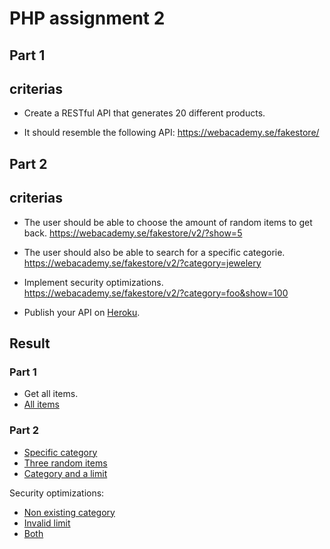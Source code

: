 # PHP assignment 2

## Part 1

## criterias

- Create a RESTful API that generates 20 different products.

- It should resemble the following API:
  https://webacademy.se/fakestore/

## Part 2

## criterias

- The user should be able to choose the amount of random items to get back.
  https://webacademy.se/fakestore/v2/?show=5

- The user should also be able to search for a specific categorie.
  https://webacademy.se/fakestore/v2/?category=jewelery

- Implement security optimizations.
  https://webacademy.se/fakestore/v2/?category=foo&show=100

- Publish your API on [Heroku](https://heroku.com/).

## Result

### Part 1

- Get all items.
- [All items](https://pokemonwebb20.herokuapp.com/)

### Part 2

- [Specific category](https://pokemonwebb20.herokuapp.com/v2/?category=fire)
- [Three random items](https://pokemonwebb20.herokuapp.com/v2/?limit=3)
- [Category and a limit](https://pokemonwebb20.herokuapp.com/v2/?category=fire&limit=3)

Security optimizations:

- [Non existing category](https://pokemonwebb20.herokuapp.com/v2/?category=X)
- [Invalid limit](https://pokemonwebb20.herokuapp.com/v2/?limit=30)
- [Both](https://pokemonwebb20.herokuapp.com/v2/?limit=30&category=X)
